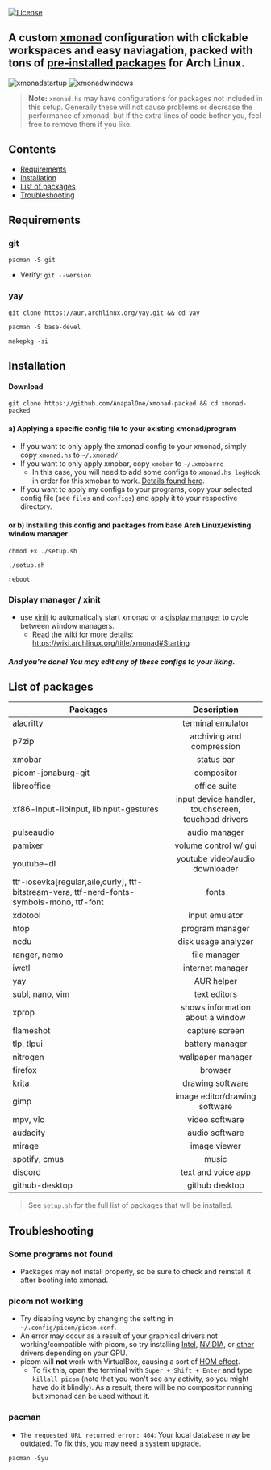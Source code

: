 [![License](https://img.shields.io/badge/License-Apache_2.0-blue.svg)](https://opensource.org/licenses/Apache-2.0)

## A custom [xmonad](https://xmonad.org) configuration with clickable workspaces and easy naviagation, packed with tons of [pre-installed packages](https://github.com/AnapalOne/xmonad-packed#list-of-packages) for Arch Linux.

![xmonadstartup](https://github.com/AnapalOne/xmonad-packed/blob/main/picture1.png "Startup Screen")
![xmonadwindows](https://github.com/AnapalOne/xmonad-packed/blob/main/picture2.png "Windows")
> **Note:** `xmonad.hs` may have configurations for packages not included in this setup. Generally these will not cause problems or decrease the performance of xmonad, but if the extra lines of code bother you, feel free to remove them if you like.

## Contents

- [Requirements](https://github.com/AnapalOne/xmonad-packed#requirements)
- [Installation](https://github.com/AnapalOne/xmonad-packed#installation)
- [List of packages](https://github.com/AnapalOne/xmonad-packed#list-of-packages)
- [Troubleshooting](https://github.com/AnapalOne/xmonad-packed#troubleshooting)

## Requirements
### git
``` 
pacman -S git
```
  - Verify: `git --version`

### yay
```
git clone https://aur.archlinux.org/yay.git && cd yay
```
```
pacman -S base-devel
```
```
makepkg -si
``` 

## Installation
#### Download
``` 
git clone https://github.com/AnapalOne/xmonad-packed && cd xmonad-packed
``` 
#### a) Applying a specific config file to your existing xmonad/program
- If you want to only apply the xmonad config to your xmonad, simply copy `xmonad.hs` to `~/.xmonad/`
- If you want to only apply xmobar, copy `xmobar` to `~/.xmobarrc`
   - In this case, you will need to add some configs to `xmonad.hs logHook` in order for this xmobar to work. [Details found here](https://hackage.haskell.org/package/xmonad-contrib-0.17.0/docs/XMonad-Hooks-DynamicLog.html).
- If you want to apply my configs to your programs, copy your selected config file (see `files` and `configs`) and apply it to your respective directory.

#### or b) Installing this config and packages from base Arch Linux/existing window manager
```
chmod +x ./setup.sh
```
```
./setup.sh
```
```
reboot
```

### Display manager / xinit
- use [xinit](https://wiki.archlinux.org/title/Xinit) to automatically start xmonad or a [display manager](https://wiki.archlinux.org/title/Display_manager) to cycle between window managers.
   - Read the wiki for more details: https://wiki.archlinux.org/title/xmonad#Starting

 ##### And you're done! You may edit any of these configs to your liking.

## List of packages
| Packages                                           | Description |
| ---------------------------------------------------|:-------------:|
| alacritty                                          | terminal emulator |
| p7zip                                              | archiving and compression |
| xmobar                                             | status bar |
| picom-jonaburg-git                                 | compositor |
| libreoffice                                        | office suite |
| xf86-input-libinput, libinput-gestures             | input device handler, touchscreen, touchpad drivers |
| pulseaudio                                         | audio manager |
| pamixer                                            | volume control w/ gui |
| youtube-dl                                         | youtube video/audio downloader |
| ttf-iosevka[regular,aile,curly], ttf-bitstream-vera, ttf-nerd-fonts-symbols-mono, ttf-font | fonts |
| xdotool                                            | input emulator |
| htop                                               | program manager |
| ncdu                                               | disk usage analyzer |
| ranger, nemo                                       | file manager |
| iwctl                                              | internet manager |
| yay                                                | AUR helper |
| subl, nano, vim                                    | text editors |
| xprop                                              | shows information about a window |
| flameshot                                          | capture screen |
| tlp, tlpui                                         | battery manager |
| nitrogen                                           | wallpaper manager |
| firefox                                            | browser |
| krita                                              | drawing software |
| gimp                                               | image editor/drawing software |
| mpv, vlc                                           | video software |
| audacity                                           | audio software |
| mirage                                             | image viewer |
| spotify, cmus                                      | music |
| discord                                            | text and voice app |
| github-desktop                                     | github desktop |

> See `setup.sh` for the full list of packages that will be installed.

## Troubleshooting

### Some programs not found
- Packages may not install properly, so be sure to check and reinstall it after booting into xmonad.

### picom not working
- Try disabling vsync by changing the setting in `~/.config/picom/picom.conf`.
- An error may occur as a result of your graphical drivers not working/compatible with picom, so try installing [Intel](https://wiki.archlinux.org/title/intel_graphics), [NVIDIA](https://wiki.archlinux.org/title/NVIDIA), or [other](https://wiki.archlinux.org/title/Hybrid_graphics) drivers depending on your GPU. 
- picom will **not** work with VirtualBox, causing a sort of [HOM effect](https://doomwiki.org/wiki/Hall_of_mirrors_effect). 
   - To fix this, open the terminal with `Super + Shift + Enter` and type `killall picom` (note that you won't see any activity, so you might have do it blindly). As a result, there will be no compositor running but xmonad can be used without it.

### pacman
- `The requested URL returned error: 404`: Your local database may be outdated. To fix this, you may need a system upgrade.
```
pacman -Syu
```
